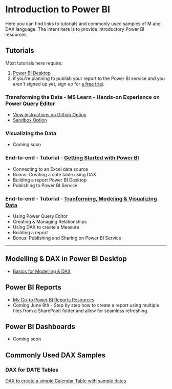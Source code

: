 # Introduction to Power BI
Here you can find links to tutorials and commonly used samples of M and DAX language. The intent here is to provide introductory Power BI resources.

  
## Tutorials
Most tutorials here require:
1. [Power BI Desktop](https://learn.microsoft.com/en-us/power-bi/fundamentals/desktop-get-the-desktop)
2. if you're planning to publish your report to the Power BI service and you aren't signed up yet, sign up for [a free trial](https://learn.microsoft.com/en-us/power-bi/fundamentals/service-self-service-signup-for-power-bi).

### Transforming the Data - MS Learn - Hands-on Experience on Power Query Editor
  - [View instructions on Github Option](https://microsoftlearning.github.io/PL-300-Microsoft-Power-BI-Data-Analyst/Instructions/Labs/02-load-data-with-power-query-in-power-bi-desktop.html)
  - [Sandbox Option](https://learn.microsoft.com/en-us/training/modules/clean-data-power-bi/8-lab)

### Visualizing the Data
  - Coming soon
    
### End-to-end - Tutorial - [Getting Started with Power BI](https://learn.microsoft.com/en-us/power-bi/create-reports/desktop-excel-stunning-report)
  - Connecting to an Excel data source
  - Bonus: Creating a date table using DAX
  - Building a report Power BI Desktop
  - Publishing to Power BI Service
    
### End-to-end - Tutorial - [Tranforming, Modeling & Visualizing Data](https://learn.microsoft.com/en-us/power-bi/create-reports/desktop-dimensional-model-report)
  - Using Power Query Editor
  - Creating & Managing Relationships
  - Using DAX to create a Measure
  - Building a report
  - Bonus: Publishing and Sharing on Power BI Service

  - -------------------------------------------------------------------------------------------------------------------------------------------------------
## Modelling & DAX in Power BI Desktop
 - [Basics for Modelling & DAX](https://github.com/ForTheLoveOfLearning/powerbi/blob/main/modelling.md)

## Power BI Reports
  - [My Go-to Power BI Reports Resources](https://github.com/ForTheLoveOfLearning/powerbi/blob/main/reports.md)
  - Coming June 8th - Step by step how to create a report using multiple files from a SharePoint folder and allow for seamless refreshing.

## Power BI Dashboards
  - Coming soon

## Commonly Used DAX Samples
### DAX for DATE Tables
[DAX to create a simple Calendar Table with sample dates](https://github.com/ForTheLoveOfLearning/powerbi/blob/main/calendartable_dax.md)

